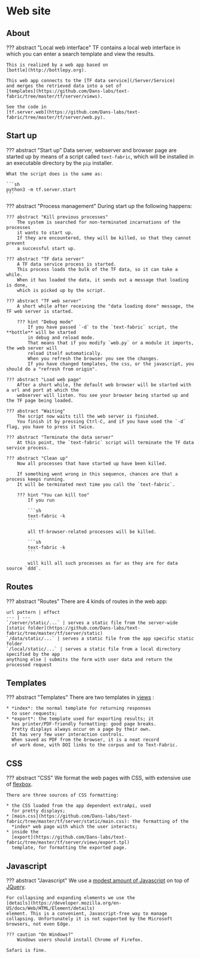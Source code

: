 # Web site

## About

??? abstract "Local web interface"
    TF contains a local web interface
    in which you can enter a search template and view the results.

    This is realized by a web app based on 
    [bottle](http://bottlepy.org).

    This web app connects to the [TF data service](/Server/Service)
    and merges the retrieved data into a set of 
    [templates](https://github.com/Dans-labs/text-fabric/tree/master/tf/server/views).

    See the code in
    [tf.server.web](https://github.com/Dans-labs/text-fabric/tree/master/tf/server/web.py).

## Start up

??? abstract "Start up"
    Data server, webserver and browser page are started
    up by means of a script called `text-fabric`, which will be installed in an executable
    directory by the `pip` installer.
    
    What the script does is the same as:
    
    ```sh
    python3 -m tf.server.start
    ```
    
??? abstract "Process management"
    During start up the following happens:
    
    ??? abstract "Kill previous processes"
        The system is searched for non-terminated incarnations of the processes
        it wants to start up.
        If they are encountered, they will be killed, so that they cannot prevent
        a successful start up.
    
    ??? abstract "TF data server"
        A TF data service process is started.
        This process loads the bulk of the TF data, so it can take a while.
        When it has loaded the data, it sends out a message that loading is done,
        which is picked up by the script.

    ??? abstract "TF web server"
        A short while after receiving the "data loading done" message, the TF web server is started.
        
        ??? hint "Debug mode"
            If you have passed `-d` to the `text-fabric` script, the **bottle** will be started
            in debug and reload mode.
            That means that if you modify `web.py` or a module it imports, the web server will
            reload itself automatically.
            When you refresh the browser you see the changes.
            If you have changed templates, the css, or the javascript, you should do a "refresh from origin".

    ??? abstract "Load web page"
        After a short while, the default web browser will be started with a url and port at which the
        webserver will listen. You see your browser being started up and the TF page being loaded.

    ??? abstract "Waiting"
        The script now waits till the web server is finished.
        You finish it by pressing Ctrl-C, and if you have used the `-d` flag, you have to press it twice.

    ??? abstract "Terminate the data server"
        At this point, the `text-fabric` script will terminate the TF data service process.

    ??? abstract "Clean up"
        Now all processes that have started up have been killed.
        
        If something went wrong in this sequence, chances are that a process keeps running.
        It will be terminated next time you call the `text-fabric`.
        
        ??? hint "You can kill too"
            If you run
            
            ```sh
            text-fabric -k
            ``` 
            
            all tf-browser-related processes will be killed.

            ```sh
            text-fabric -k
            ```

            will kill all such processes as far as they are for data source `ddd`.

## Routes

??? abstract "Routes"
    There are 4 kinds of routes in the web app:

    url pattern | effect
    --- | ---
    `/server/static/...` | serves a static file from the server-wide [static folder](https://github.com/Dans-labs/text-fabric/tree/master/tf/server/static)
    `/data/static/...` | serves a static file from the app specific static folder
    `/local/static/...` | serves a static file from a local directory specified by the app
    anything else | submits the form with user data and return the processed request

## Templates

??? abstract "Templates"
    There are two templates in
    [views](https://github.com/Dans-labs/text-fabric/tree/master/tf/server/views)
    :

    * *index*: the normal template for returning responses
      to user requests;
    * *export*: the template used for exporting results; it
      has printer/PDF-friendly formatting: good page breaks.
      Pretty displays always occur on a page by their own.
      It has very few user interaction controls.
      When saved as PDF from the browser, it is a neat record
      of work done, with DOI links to the corpus and to Text-Fabric.

## CSS

??? abstract "CSS"
    We format the web pages with CSS, with extensive use
    of
    [flexbox](https://css-tricks.com/snippets/css/a-guide-to-flexbox).

    There are three sources of CSS formatting:

    * the CSS loaded from the app dependent extraApi, used
      for pretty displays;
    * [main.css](https://github.com/Dans-labs/text-fabric/tree/master/tf/server/static/main.css): the formatting of the 
      *index* web page with which the user interacts;
    * inside the
      [export](https://github.com/Dans-labs/text-fabric/tree/master/tf/server/views/export.tpl)
      template, for formatting the exported page.

## Javascript

??? abstract "Javascript"
    We use a
    [modest amount of Javascript](https://github.com/Dans-labs/text-fabric/tree/master/tf/server/static/tf.js)
    on top of 
    [JQuery](https://api.jquery.com).

    For collapsing and expanding elements we use the
    [details](https://developer.mozilla.org/en-US/docs/Web/HTML/Element/details)
    element. This is a convenient, Javascript-free way to manage
    collapsing. Unfortunately it is not supported by the Microsoft
    browsers, not even Edge.

    ??? caution "On Windows?"
        Windows users should install Chrome of Firefox.

    Safari is fine.
